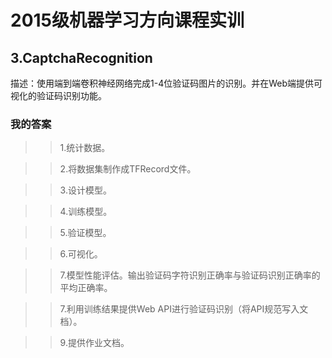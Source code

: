 # 2015级机器学习方向课程实训  

## 3.CaptchaRecognition

描述：使用端到端卷积神经网络完成1-4位验证码图片的识别。并在Web端提供可视化的验证码识别功能。

### 我的答案

>> 1.统计数据。[](https://github.com/m-L-0/17b-LiShuHang-2015/blob/master/CaptchaRecognition/NUM.ipynb)

>> 2.将数据集制作成TFRecord文件。[](https://github.com/m-L-0/17b-LiShuHang-2015/blob/master/CaptchaRecognition/totfrecord.py)
        
>> 3.设计模型。[](https://github.com/m-L-0/17b-LiShuHang-2015/blob/master/CaptchaRecognition/CNN.ipynb)

>> 4.训练模型。[](https://github.com/m-L-0/17b-LiShuHang-2015/blob/master/CaptchaRecognition/CNN.ipynb)

>> 5.验证模型。[](https://github.com/m-L-0/17b-LiShuHang-2015/blob/master/CaptchaRecognition/TEST.ipynb)
       
>> 6.可视化。

>> 7.模型性能评估。输出验证码字符识别正确率与验证码识别正确率的平均正确率。[](https://github.com/m-L-0/17b-LiShuHang-2015/blob/master/CaptchaRecognition/TEST.ipynb)

>> 7.利用训练结果提供Web API进行验证码识别（将API规范写入文档）。[](https://github.com/m-L-0/17b-LiShuHang-2015/blob/master/CaptchaRecognition/web/Remine.md)

>> 9.提供作业文档。[](https://github.com/m-L-0/17b-LiShuHang-2015/blob/master/CaptchaRecognition/CaptchaRecognition%E4%BD%9C%E4%B8%9A%E6%96%87%E6%A1%A3.md)
